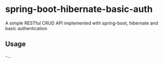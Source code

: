 # spring-boot-hibernate-basic-auth
A simple RESTful CRUD API implemented with spring-boot, hibernate and basic authentication

<h2>Usage</h2>
-...